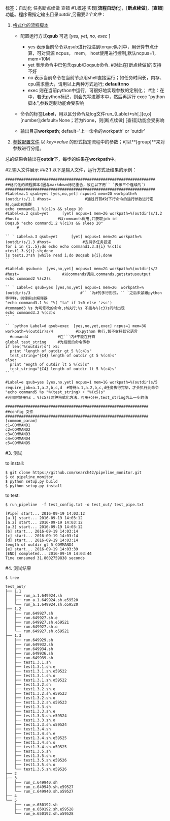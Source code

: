 标签：自动化  任务断点续做 查错 
#1.概述
实现[**流程自动化**]，[**断点续做**]，[**查错**] 功能。程序需指定输出目录*outdir*,另需要*2个文件*：

1. [格式化的流程脚本](https://github.com/search42/pipeline_monitor/blob/master/test/test_pipe_parameter.txt)
    - 配置运行方式**qsub** 可选 [*yes, yet, no, exec* ]

        * yes 表示当前命令以qsub进行投递到torque队列中，用计算节点计算，可对资源 ncpus， mem， host使用进行控制,默认ncpus=1， mem=10M
        * yet 表示命令中已包含qsub/Doqsub命令.  #对此在[断点续做]的支持不好
        * no  表示当前命令在当前节点用shell直接运行；如任务时间长，内存、cpu需求量大，请用以上两种方式运行; **default=no**
        * exec 则在当前python中运行，可很好地实现参数的定制化； #注：在中，若无python标记，则会先写进脚本中，然后再运行 exec "python 脚本",参数定制功能会受影响

    - 命令的标签**Label**，用以区分命令及log文件run_{Lable}*sh[.][e,o][number];default=None；若为None，则[断点续做] [查错]功能会受影响
    
    - 输出目录**workpath**; default='上一命令的workpath' or 'outdir'

2. [参数配置文件](https://github.com/search42/pipeline_monitor/blob/master/test/test_config.txt)
  以 *key*=*value* 的形式指定流程中的参数；可以**[group]**来对参数进行分组。

总的结果会输出在**outdir**下，每步的结果在**workpath**中。

#2.输入文件展示
##2.1 以下是输入文件，运行方式及结果的示例：
```
##################################################################
##格式化的流程脚本(因与markdown标记重合，故在以下用`` `表示三个连续的`）
##################################################################
#Label=a.1 qsub=yes [yes,no,yet] ncpus=1 mem=2G workpath=%(outdir)s/1.1 #host=               #通过行首#对下行命令的运行参数进行定制,qusb到集群
echo command1.1 %(c1)s && sleep 10
#Label=a.2 qsub=yet      [yet] ncpus=1 mem=2G workpath=%(outdir)s/1.2 #host=                 #以commands调用,并获取job id
Doqsub "echo command1.2 %(c1)s && sleep 20"
     #

`` ` Label=a.3 qsub=yet      [yet] ncpus=1 mem=2G workpath=%(outdir)s/1.3 #host=              #支持多任务投递
for i in {1..5};do echo echo command1.3.${i} %(c1)s >test1.3.${i}.sh;done
ls test1.3*sh |while read i;do Doqsub ${i};done
`` `

#Label=b qsub=no  [yes,no,yet] ncpus=1 mem=2G workpath=%(outdir)s/2 #host=                   #以commands调用,commands.getstatusoutput
echo command2 %(c2)s

`` ` Label=c qsub=yes [yes,no,yet] ncpus=1 mem=2G  workpath=%(outdir)s/3                      #`` `为#的多行形式，`` `之后未紧跟python等字样，则使用sh解释器
"echo command3.1 %s "%( "ta" if 1<0 else 'zsc')                                              #command3 %s 为可修改的命令,sh执行;%s 不能与%(c3)s同时出现
echo command3.2 %(c3)s
`` `

`` `python Label=d qsub=exec  [yes,no,yet,exec] ncpus=1 mem=3G workpath=%(outdir)s/4          #以python 执行,暂不支持其它语言
  #comand4             #在```内#不能在行首
global test_string     #为后面的命令传参
if len('%(outdir)s') >5:
  print "length of outdir gt 5 %(c4)s"
  test_string="{C4} length of outdir gt 5 %(c4)s"               
else:
  print "ength of outdir lt 5 %(c5)s"
  test_string="{C4} length of outdir lt 5 %(c4)s"
`` `

#Label=e qsub=yes [yes,no,yet] ncpus=1 mem=1G workpath=%(outdir)s/5 require_job=a.1,a.2,b,c,d  #等待a.1,a.2,b,c,d任务执行完毕，才会执行此命令
"echo command5 %s "%(test_string) + "%(c5)s"                                                   #若同时使用%s 、%(c5)s两种格式化方法，可用+分开,test_string为上一步的值
```

```
###############################################################
##config 文件
###############################################################
[common_param]
c1=COMMAND1
c2=COMMAND2
c3=COMMAND3
c4=COMMAND4
c5=COMMAND5
```

#3. 测试


to install:
```
$ git clone https://github.com/search42/pipeline_monitor.git
$ cd pipeline_monitor
$ python setup.py build
$ python setup.py install
```
to test:
```
$ run_pipeline  -f test_config.txt -o test_out/ test_pipe.txt
```

    [Pipe] start... 2016-09-19 14:03:12
    [a.1] start... 2016-09-19 14:03:12
    [a.2] start... 2016-09-19 14:03:12
    [a.3] start... 2016-09-19 14:03:12
    [b] start... 2016-09-19 14:03:14
    [c] start... 2016-09-19 14:03:14
    [d] start... 2016-09-19 14:03:14
    length of outdir gt 5 COMMAND4
    [e] start... 2016-09-19 14:03:39
    [END] completed... 2016-09-19 14:03:44
    Time consumed 31.8602759838 seconds



#4. 测试结果

```
$ tree
```
    test_out/
    ├── 1.1
    │   ├── run_a.1.649924.sh
    │   ├── run_a.1.649924.sh.e59520
    │   └── run_a.1.649924.sh.o59520
    ├── 1.2
    │   ├── run.649927.sh
    │   ├── run.649927.sh.e
    │   ├── run.649927.sh.e59521
    │   ├── run.649927.sh.o
    │   └── run.649927.sh.o59521
    ├── 1.3
    │   ├── run.649929.sh
    │   ├── run.649932.sh
    │   ├── run.649934.sh
    │   ├── run.649936.sh
    │   ├── run.649939.sh
    │   ├── test1.3.1.sh
    │   ├── test1.3.1.sh.e
    │   ├── test1.3.1.sh.e59522
    │   ├── test1.3.1.sh.o
    │   ├── test1.3.1.sh.o59522
    │   ├── test1.3.2.sh
    │   ├── test1.3.2.sh.e
    │   ├── test1.3.2.sh.e59523
    │   ├── test1.3.2.sh.o
    │   ├── test1.3.2.sh.o59523
    │   ├── test1.3.3.sh
    │   ├── test1.3.3.sh.e
    │   ├── test1.3.3.sh.e59524
    │   ├── test1.3.3.sh.o
    │   ├── test1.3.3.sh.o59524
    │   ├── test1.3.4.sh
    │   ├── test1.3.4.sh.e
    │   ├── test1.3.4.sh.e59525
    │   ├── test1.3.4.sh.o
    │   ├── test1.3.4.sh.o59525
    │   ├── test1.3.5.sh
    │   ├── test1.3.5.sh.e
    │   ├── test1.3.5.sh.e59526
    │   ├── test1.3.5.sh.o
    │   └── test1.3.5.sh.o59526
    ├── 2
    ├── 3
    │   ├── run_c.649940.sh
    │   ├── run_c.649940.sh.e59527
    │   └── run_c.649940.sh.o59527
    ├── 4
    └── 5
        ├── run_e.650192.sh
        ├── run_e.650192.sh.e59528
        └── run_e.650192.sh.o59528
